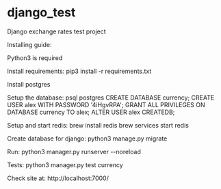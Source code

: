 # django_test
Django exchange rates test project

Installing guide:

Python3 is required

Install requirements:
pip3 install -r requirements.txt 

Install postgres

Setup the database:
psql postgres
CREATE DATABASE currency;
CREATE USER alex WITH PASSWORD '4iHgvRPA';
GRANT ALL PRIVILEGES ON DATABASE currency TO alex;
ALTER USER alex CREATEDB;

Setup and start redis:
brew install redis
brew services start redis

Create database for django:
python3 manage.py migrate

Run:
python3 manager.py runserver --noreload

Tests:
python3 manager.py test currency

Check site at: http://localhost:7000/



